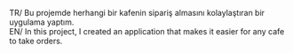 TR/ Bu projemde herhangi bir kafenin sipariş almasını kolaylaştıran bir uygulama yaptım.  
EN/ In this project, I created an application that makes it easier for any cafe to take orders.
